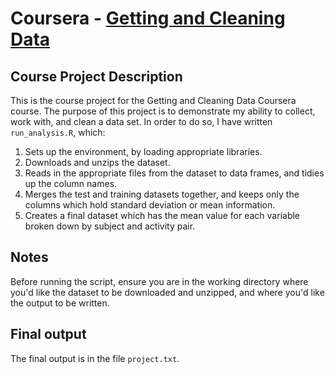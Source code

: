 # Coursera - [Getting and Cleaning Data](https://www.coursera.org/learn/data-cleaning/)
## Course Project Description
This is the course project for the Getting and Cleaning Data Coursera course.  The purpose of this project is to demonstrate my ability to collect, work with, and clean a data set.  In order to do so, I have written `run_analysis.R`, which:  
1. Sets up the environment, by loading appropriate libraries.  
2. Downloads and unzips the dataset.  
3. Reads in the appropriate files from the dataset to data frames, and tidies up the column names.  
4. Merges the test and training datasets together, and keeps only the columns which hold standard deviation or mean information.  
5. Creates a final dataset which has the mean value for each variable broken down by subject and activity pair.  

## Notes
Before running the script, ensure you are in the working directory where you'd like the dataset to be downloaded and unzipped, and where you'd like the output to be written.  

## Final output
The final output is in the file `project.txt`.

